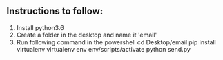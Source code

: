Instructions to follow:
----------------------------------------------
1. Install python3.6
2. Create a folder in the desktop and name it 'email'
2. Run following command in the powershell
	cd Desktop/email
	pip install virtualenv
	virtualenv env
	env/scripts/activate
	python send.py
